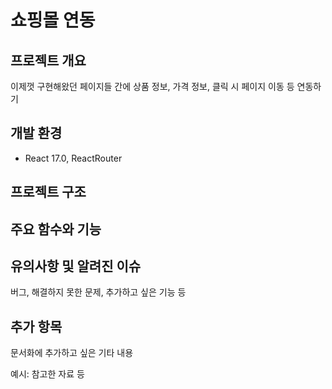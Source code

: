 # 쇼핑몰 연동

## 프로젝트 개요

이제껏 구현해왔던 페이지들 간에 상품 정보, 가격 정보, 클릭 시 페이지 이동 등 연동하기

## 개발 환경

- React 17.0, ReactRouter

## 프로젝트 구조

## 주요 함수와 기능

## 유의사항 및 알려진 이슈

버그, 해결하지 못한 문제, 추가하고 싶은 기능 등

## 추가 항목

문서화에 추가하고 싶은 기타 내용

예시: 참고한 자료 등
